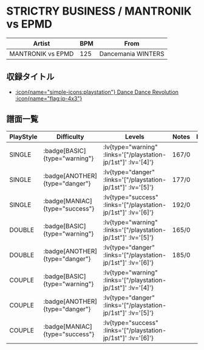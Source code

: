 # STRICTRY BUSINESS / MANTRONIK vs EPMD

|Artist|BPM|From|
|------|---|----|
|MANTRONIK vs EPMD|125|Dancemania WINTERS|

## 収録タイトル

- [ :icon{name="simple-icons:playstation"} Dance Dance Revolution :icon{name="flag:jp-4x3"} ](/playstation-jp/1st)

## 譜面一覧

|PlayStyle|Difficulty|Levels|Notes|Movie|
|---------|----------|------|-----|-----|
|SINGLE| :badge[BASIC]{type="warning"} | :lv{type="warning" :links='["/playstation-jp/1st"]' :lv='[4]'} |167/0||
|SINGLE| :badge[ANOTHER]{type="danger"} | :lv{type="danger" :links='["/playstation-jp/1st"]' :lv='[5]'} |177/0||
|SINGLE| :badge[MANIAC]{type="success"} | :lv{type="success" :links='["/playstation-jp/1st"]' :lv='[6]'} |192/0||
|DOUBLE| :badge[BASIC]{type="warning"} | :lv{type="warning" :links='["/playstation-jp/1st"]' :lv='[5]'} |165/0||
|DOUBLE| :badge[ANOTHER]{type="danger"} | :lv{type="danger" :links='["/playstation-jp/1st"]' :lv='[6]'} |185/0||
|COUPLE| :badge[BASIC]{type="warning"} | :lv{type="warning" :links='["/playstation-jp/1st"]' :lv='[4]'} |||
|COUPLE| :badge[ANOTHER]{type="danger"} | :lv{type="danger" :links='["/playstation-jp/1st"]' :lv='[5]'} |||
|COUPLE| :badge[MANIAC]{type="success"} | :lv{type="success" :links='["/playstation-jp/1st"]' :lv='[6]'} |||
